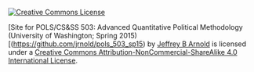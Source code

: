<a rel="license" href="http://creativecommons.org/licenses/by-nc-sa/4.0/"><img alt="Creative Commons License" style="border-width:0" src="https://i.creativecommons.org/l/by-nc-sa/4.0/80x15.png" /></a>

[Site for POLS/CS&SS 503: Advanced Quantitative Political Methodology (University of Washington; Spring 2015)[(https://github.com/jrnold/pols_503_sp15) by [Jeffrey B Arnold](http://jrnold.me)
is licensed under a [Creative Commons Attribution-NonCommercial-ShareAlike 4.0 International License](http://creativecommons.org/licenses/by-nc-sa/4.0/).
